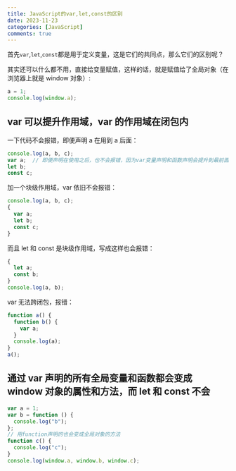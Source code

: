 ```yaml
---
title: JavaScript的var,let,const的区别
date: 2023-11-23
categories: [JavaScript]
comments: true
---
```


首先`var`,`let`,`const`都是用于定义变量，这是它们的共同点，那么它们的区别呢？

其实还可以什么都不用，直接给变量赋值，这样的话，就是赋值给了全局对象（在浏览器上就是 window 对象）:

```javascript
a = 1;
console.log(window.a);
```

## var 可以提升作用域，var 的作用域在闭包内

一下代码不会报错，即便声明 a 在用到 a 后面：

```javascript
console.log(a, b, c);
var a;  // 即便声明在使用之后，也不会报错，因为var变量声明和函数声明会提升到最前面执行
let b;
const c;
```

加一个块级作用域，var 依旧不会报错：

```javascript
console.log(a, b, c);
{
  var a;
  let b;
  const c;
}
```

而且 let 和 const 是块级作用域，写成这样也会报错：

```javascript
{
  let a;
  const b;
}
console.log(a, b);
```

var 无法跨闭包，报错：

```javascript
function a() {
  function b() {
    var a;
  }
  console.log(a);
}
a();
```

## 通过 var 声明的所有全局变量和函数都会变成 window 对象的属性和方法，而 let 和 const 不会

```javascript
var a = 1;
var b = function () {
  console.log("b");
};
// 用function声明的也会变成全局对象的方法
function c() {
  console.log("c");
}
console.log(window.a, window.b, window.c);
```
